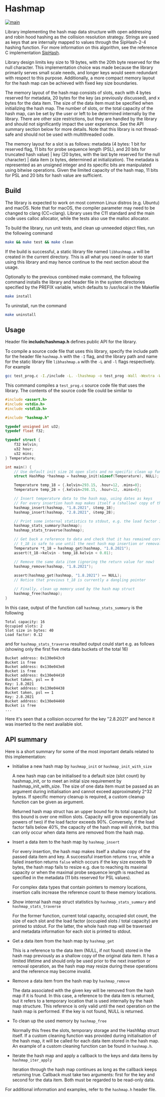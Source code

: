 # Hashmap #

[![main](https://github.com/elmomoilanen/Hashmap/actions/workflows/main.yml/badge.svg)](https://github.com/elmomoilanen/Hashmap/actions/workflows/main.yml)

Library implementing the hash map data structure with open addressing and robin hood hashing as the collision resolution strategy. Strings are used as keys that are internally mapped to values through the SipHash-2-4 hashing function. For more information on this algorithm, see the reference C implementation [SipHash](https://github.com/veorq/SipHash).

Library design limits key size to 19 bytes, with the 20th byte reserved for the null character. This implementation choice was made because the library primarily serves small scale needs, and longer keys would seem redundant with respect to this purpose. Additionally, a more compact memory layout for the hash map can be achieved with fixed key size boundaries.

The memory layout of the hash map consists of slots, each with 4 bytes reserved for metadata, 20 bytes for the key (as previously discussed), and x bytes for the data item. The size of the data item must be specified when initializing the hash map. The number of slots, or the total capacity of the hash map, can be set by the user or left to be determined internally by the library. There are other size restrictions, but they are handled by the library and should not significantly impact the user experience. See the API summary section below for more details. Note that this library is not thread-safe and should not be used with multithreaded code.

The memory layout for a slot is as follows: metadata (4 bytes: 1 bit for reserved flag, 11 bits for probe sequence length (PSL), and 20 bits for truncated hash value) | key (20 bytes, with the last byte reserved for the null character) | data item (x bytes, determined at initialization). The metadata is represented as an unsigned integer and its specific bits are manipulated using bitwise operations. Given the limited capacity of the hash map, 11 bits for PSL and 20 bits for hash value are sufficient.

## Build ##

The library is expected to work on most common Linux distros (e.g. Ubuntu) and macOS. Note that for macOS, the compiler parameter may need to be changed to clang (CC=clang). Library uses the C11 standard and the main code uses calloc allocator, while the tests also use the malloc allocator.

To build the library, run unit tests, and clean up unneeded object files, run the following command

```bash
make && make test && make clean
```

If the build is successful, a static library file named `libhashmap.a` will be created in the current directory. This is all what you need in order to start using this library and may hence continue to the next section about the usage.

Optionally to the previous combined make command, the following command installs the library and header file in the system directories specified by the PREFIX variable, which defaults to /usr/local in the Makefile

```bash
make install
```

To uninstall, run the command

```bash
make uninstall
```

## Usage ##

Header file **include/hashmap.h** defines public API for the library.

To compile a source code file that uses this library, specify the include path for the header file `hashmap.h` with the `-I` flag, and the library path and name for the static library file `libhashmap.a` with the `-L` and `-l` flags respectively. For example

```bash
gcc test_prog.c -I./include -L. -lhashmap -o test_prog -Wall -Wextra -Werror -std=c11 -g
```

This command compiles a `test_prog.c` source code file that uses the library. The contents of the source code file could be similar to

```C
#include <assert.h>
#include <stdio.h>
#include <stdlib.h>

#include "hashmap.h"

typedef unsigned int u32;
typedef float f32;

typedef struct {
    f32 kelvin;
    u32 hour;
    u32 mins;
} Temperature;

int main() {
    // Use default init size 16 open slots and no specific clean up function
    struct HashMap *hashmap = hashmap_init(sizeof(Temperature), NULL);

    Temperature temp_18 = {.kelvin=293.15, .hour=12, .mins=0};
    Temperature temp_28 = {.kelvin=298.15, .hour=12, .mins=0};

    // Insert temperature data to the hash map, using dates as keys
    // For every insertion hash map makes itself a (shallow) copy of the data
    hashmap_insert(hashmap, "1.8.2021", &temp_18);
    hashmap_insert(hashmap, "2.8.2021", &temp_28);

    // Print some internal statistics to stdout, e.g. the load factor is 2/16 now
    hashmap_stats_summary(hashmap);
    hashmap_stats_traverse(hashmap);

    // Get back a reference to data and check that it has remained correct
    // t_18 is safe to use until the next hash map insertion or removal call
    Temperature *t_18 = hashmap_get(hashmap, "1.8.2021");
    assert(t_18->kelvin - temp_18.kelvin < 0.01);

    // Remove the same data item (ignoring the return value for now)
    hashmap_remove(hashmap, "1.8.2021");
    
    assert(hashmap_get(hashmap, "1.8.2021") == NULL);
    // Notice that previous t_18 is currently a dangling pointer

    // Finally, clean up memory used by the hash map struct
    hashmap_free(hashmap);
}
```

In this case, output of the function call `hashmap_stats_summary` is the following

```
Total capacity: 16
Occupied slots: 2
Slot size in bytes: 40
Load factor: 0.12
```

and for `hashmap_stats_traverse` resulted output could start e.g. as follows (showing only the first five meta data buckets of the total 16)

```
Bucket address: 0x130e043c0
Bucket is free
Bucket address: 0x130e043e8
Bucket is free
Bucket address: 0x130e04410
Bucket taken, psl == 0
Key: 1.8.2021
Bucket address: 0x130e04438
Bucket taken, psl == 1
Key: 2.8.2021
Bucket address: 0x130e04460
Bucket is free
...
```

Here it's seen that a collision occurred for the key "2.8.2021" and hence it was inserted to the next available slot.

## API summary ##

Here is a short summary for some of the most important details related to this implementation:

- Initialise a new hash map by `hashmap_init` or `hashmap_init_with_size`

    A new hash map can be initialised to a default size (slot count) by hashmap_init, or to meet an initial size requirement by hashmap_init_with_size. The size of one data item must be passed as an argument during initialisation and cannot exceed approximately 2^32 bytess. If specific memory cleanup is required, a custom cleanup function can be given as argument.

    Returned hash map struct has an upper bound for its total capacity but this bound is over one million slots. Capacity will grow exponentially (as powers of two) if the load factor exceeds 90%. Conversely, if the load factor falls below 40%, the capacity of the hash map will shrink, but this can only occur when data items are removed from the hash map.

- Insert a data item to the hash map by `hashmap_insert`

    For every insertion, the hash map makes itself a shallow copy of the passed data item and key. A successful insertion returns `true`, while a failed insertion returns `false` which occurs if the key size exceeds 19 bytes, the hash map fails to resize e.g. due to reaching its maximal capacity or when the maximal probe sequence length is reached as specified in the metadata (11 bits reserved for PSL values).

    For complex data types that contain pointers to memory locations, insertion calls increase the reference count to these memory locations.

- Show internal hash map struct statistics by `hashmap_stats_summary` and `hashmap_stats_traverse`

    For the former function, current total capacity, occupied slot count, the size of each slot and the load factor (occupied slots / total capacity) are printed to stdout. For the latter, the whole hash map will be traversed and metadata information for each slot is printed to stdout.

- Get a data item from the hash map by `hashmap_get`

    This is a reference to the data item (NULL, if not found) stored in the hash map previously as a shallow copy of the original data item. It has a limited lifetime and should only be used prior to the next insertion or removal operation, as the hash map may resize during these operations and the reference may become invalid.    

- Remove a data item from the hash map by `hashmap_remove`

    The data associated with the given key will be removed from the hash map if it is found. In this case, a reference to the data item is returned, but it refers to a temporary location that is used internally by the hash map structure. This reference is only valid until the next operation on the hash map is performed. If the key is not found, NULL is returned.
    
- To clean up the used memory by `hashmap_free`

    Normally this frees the slots, temporary storage and the HashMap struct itself. If a custom cleaning function was provided during initialisation of the hash map, it will be called for each data item stored in the hash map. An example of a custom cleaning function can be found in `hashmap.h`.

- Iterate the hash map and apply a callback to the keys and data items by `hashmap_iter_apply`

    Iteration through the hash map continues as long as the callback keeps returning true. Callback must take two arguments: first for the key and second for the data item. Both must be regarded to be read-only data.

For additional information and examples, refer to the `hashmap.h` header file.

